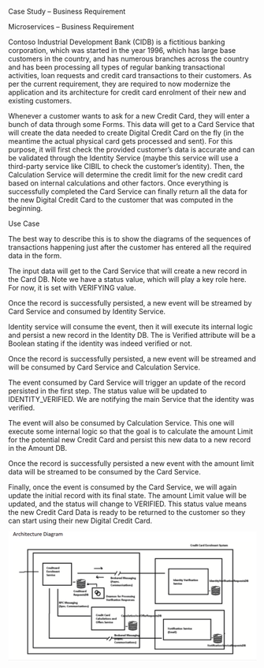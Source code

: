 Case Study – Business Requirement

Microservices – Business Requirement

Contoso Industrial Development Bank (CIDB) is a fictitious banking corporation, which was started in the year 1996, which has large base customers in the country, and has numerous branches across the country and has been processing all types of regular banking transactional activities, loan requests and credit card transactions to their customers. As per the current requirement, they are required to now modernize the application and its architecture for credit card enrolment of their new and existing customers.

Whenever a customer wants to ask for a new Credit Card, they will enter a bunch of data through some Forms. This data will get to a Card Service that will create the data needed to create Digital Credit Card on the fly (in the meantime the actual physical card gets processed and sent). For this purpose, it will first check the provided customer’s data is accurate and can be validated through the Identity Service (maybe this service will use a third-party service like CIBIL to check the customer’s identity). Then, the Calculation Service will determine the credit limit for the new credit card based on internal calculations and other factors. Once everything is successfully completed the Card Service can finally return all the data for the new Digital Credit Card to the customer that was computed in the beginning.

Use Case

The best way to describe this is to show the diagrams of the sequences of transactions happening just after the customer has entered all the required data in the form.

The input data will get to the Card Service that will create a new record in the Card DB. Note we have a status value, which will play a key role here. For now, it is set with VERIFYING value.

Once the record is successfully persisted, a new event will be streamed by Card Service and consumed by Identity Service.

Identity service will consume the event, then it will execute its internal logic and persist a new record in the Identity DB. The is Verified attribute will be a Boolean stating if the identity was indeed verified or not.

Once the record is successfully persisted, a new event will be streamed and will be consumed by Card Service and Calculation Service.

The event consumed by Card Service will trigger an update of the record persisted in the first step. The status value will be updated to IDENTITY_VERIFIED. We are notifying the main Service that the identity was verified.

The event will also be consumed by Calculation Service. This one will execute some internal logic so that the goal is to calculate the amount Limit for the potential new Credit Card and persist this new data to a new record in the Amount DB.

Once the record is successfully persisted a new event with the amount limit data will be streamed to be consumed by the Card Service.

Finally, once the event is consumed by the Card Service, we will again update the initial record with its final state. The amount Limit value will be updated, and the status will change to VERIFIED. This status value means the new Credit Card Data is ready to be returned to the customer so they can start using their new Digital Credit Card.

![case-study-ecr](./first-case-study-ecr.png 'case-study-ecr')
